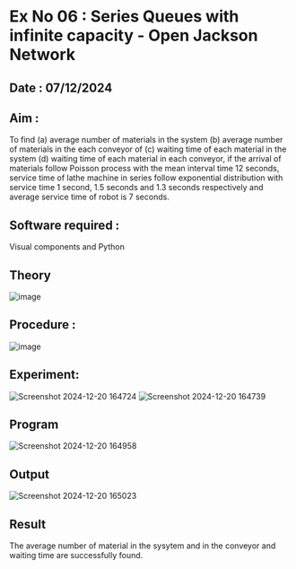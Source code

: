 # Ex No 06 : Series Queues with infinite capacity - Open Jackson Network
## Date : 07/12/2024
## Aim :
To find (a) average number of materials in the system (b) average number of materials in the each conveyor of (c) waiting time of each material in the system (d) waiting time of each material in each conveyor, if the arrival  of materials follow Poisson process with the mean interval time 12 seconds, service time of  lathe machine in series follow exponential distribution  with service time  1 second, 1.5 seconds and 1.3 seconds respectively and average service time of robot is 7 seconds.

## Software required :
Visual components and Python

## Theory

![image](https://user-images.githubusercontent.com/103921593/203239736-7b81f599-71a8-4ae7-b63e-5d98acd9ea54.png)


## Procedure :

![image](https://user-images.githubusercontent.com/103921593/203239789-bc870dce-6727-487b-a0e2-4fc3f5114889.png)


## Experiment:
![Screenshot 2024-12-20 164724](https://github.com/user-attachments/assets/014be5b1-0d22-47ad-84d5-76bb854292ee)
![Screenshot 2024-12-20 164739](https://github.com/user-attachments/assets/dea2f5c7-855c-47f7-939f-507bd2236ec0)


## Program
![Screenshot 2024-12-20 164958](https://github.com/user-attachments/assets/ca4ea553-fcd8-4e87-9abb-9d914b696289)


## Output
![Screenshot 2024-12-20 165023](https://github.com/user-attachments/assets/4fa3611f-d794-4683-8247-9583c88e9c71)

## Result
The average number of material in the sysytem and in the conveyor and waiting time are successfully found.

